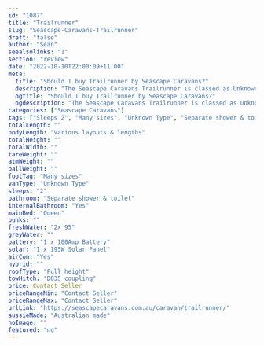 ```yaml
---
id: "1087"
title: "Trailrunner"
slug: "Seascape-Caravans-Trailrunner"
draft: "false"
author: "Sean"
seealsolinks: "1"
section: "review"
date: "2022-10-10T22:00:09+11:00"
meta:
  title: "Should I buy Trailrunner by Seascape Caravans?"
  description: "The Seascape Caravans Trailrunner is classed as Unknown Type, and sleeps 2 people. It is Australian made and comes in at Many sizes. It generally has Separate shower & toilet."
  ogtitle: "Should I buy Trailrunner by Seascape Caravans?"
  ogdescription: "The Seascape Caravans Trailrunner is classed as Unknown Type, and sleeps 2 people. It is Australian made and comes in at Many sizes. It generally has Separate shower & toilet."
categories: ["Seascape Caravans"]
tags: ["Sleeps 2", "Many sizes", "Unknown Type", "Separate shower & toilet", "Full height", "Price Unknown", "Australian made"]
totalLength: ""
bodyLength: "Various layouts & lengths"
totalHeight: ""
totalWidth: ""
tareWeight: ""
atmWeight: ""
ballWeight: ""
footTag: "Many sizes"
vanType: "Unknown Type"
sleeps: "2"
bathroom: "Separate shower & toilet"
internalBathroom: "Yes"
mainBed: "Queen"
bunks: ""
freshWater: "2x 95"
greyWater: ""
battery: "1 x 100Amp Battery"
solar: "1 x 195W Solar Panel"
airCon: "Yes"
hybrid: ""
roofType: "Full height"
towHitch: "DO35 coupling"
price: Contact Seller
priceRangeMin: "Contact Seller"
priceRangeMax: "Contact Seller"
urlLink: "https://seascapecaravans.com.au/caravan/trailrunner/"
aussieMade: "Australian made"
noImage: ""
featured: "no"
---
```

